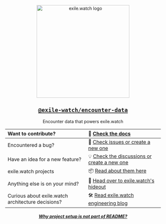 <div align="center">
  <a href="https://exile.watch">
    <img alt="exile.watch logo" src="https://avatars.githubusercontent.com/u/158840748?s=400&u=4c73ba2a9a2ebc70b01c6303d41e8571df84ec37&v=4" width="300" />
  </a>

## [`@exile-watch/encounter-data`](https://docs.exile.watch/projects/nucleus/exile-watch-encounter-data)

Encounter data that powers exile.watch

| Want to contribute?                                  | 📖 [Check the docs](https://docs.exile.watch/projects/nucleus/contributing-scripts)                |
|:-----------------------------------------------------|:---------------------------------------------------------------------------------------------------|
| Encountered a bug?                                   | 🐞 [Check issues or create a new one](https://github.com/exile-watch/hideout/issues)               |
| Have an idea for a new feature?                      | 💡 [Check the discussions or create a new one](https://github.com/exile-watch/hideout/discussions) |
| exile.watch projects                                 | 📦 [Read about them here](https://docs.exile.watch/projects/hideout#links-to-projects)             | 
| Anything else is on your mind?                       | 💬 [Head over to exile.watch's hideout](https://github.com/exile-watch/hideout)                    |
| Curious about exile.watch architecture decisions?    | 🛠️ [Read exile.watch engineering blog](https://engineering.exile.watch/)                          | 

##### [Why project setup is not part of README?](https://engineering.exile.watch/march-2024/why-projects-local-setup-instructions-are-not-part-of-readme)

</div>